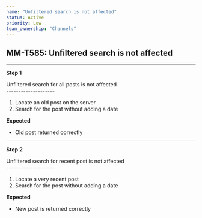 ```yaml
---
name: "Unfiltered search is not affected"
status: Active
priority: Low
team_ownership: "Channels"
---
```


## MM-T585: Unfiltered search is not affected

---

**Step 1**

Unfiltered search for all posts is not affected\
\--------------------

1. Locate an old post on the server
2. Search for the post without adding a date

**Expected**

- Old post returned correctly

---

**Step 2**

Unfiltered search for recent post is not affected\
\--------------------

1. Locate a very recent post
2. Search for the post without adding a date

**Expected**

- New post is returned correctly
